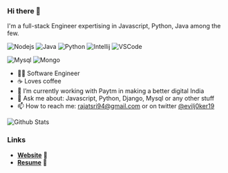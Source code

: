### Hi there 👋

I'm a full-stack Engineer expertising in Javascript, Python, Java among the few.

![Nodejs](https://img.shields.io/badge/code-node_js-339933?style=for-the-badge&logo=node.js&logoColor=white)
![Java](https://img.shields.io/badge/code-java-007396?style=for-the-badge&logo=java&logoColor=white)
![Python](https://img.shields.io/badge/code-python-3776AB?style=for-the-badge&logo=python&logoColor=white)
![Intellij](https://img.shields.io/badge/editor-intelli_j-violet?style=for-the-badge&logo=intellij-idea&logoColor=white)
![VSCode](https://img.shields.io/badge/editor-vs_code-007ACC?style=for-the-badge&logo=visual-studio-code&logoColor=white)

![Mysql](https://img.shields.io/badge/db-mysql-4479A1?style=for-the-badge&logo=mysql&logoColor=white)
![Mongo](https://img.shields.io/badge/db-mongo_db-47A248?style=for-the-badge&logo=mongodb&logoColor=white)

- 👨‍💻 Software Engineer
- ☕ Loves coffee
- 🔭 I’m currently working with Paytm in making a better digital India
- 💬 Ask me about: Javascript, Python, Django, Mysql or any other stuff
- 📫 How to reach me: [rajatsri94@gmail.com](mailto:rajatsri94@gmail.com) or on twitter [@evilj0ker19](https://twitter.com/evilj0ker19)

![Github Stats](https://github-readme-stats.vercel.app/api?username=rajat19&bg_color=30,e96443,904e95&title_color=fff&text_color=fff&show_icons=true&icon_color=fff)

### Links

- [**Website**](https://rajat19.github.io) 🔮 
- [**Resume**](https://rajatsrivastava.herokuapp.com/resume.pdf) 📄

